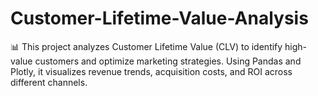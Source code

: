 # Customer-Lifetime-Value-Analysis
📊 This project analyzes Customer Lifetime Value (CLV) to identify high-value customers and optimize marketing strategies. Using Pandas and Plotly, it visualizes revenue trends, acquisition costs, and ROI across different channels. 
